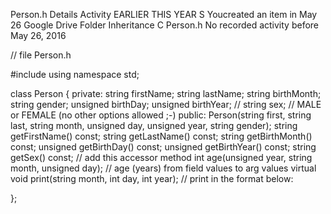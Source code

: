Person.h
Details
Activity
EARLIER THIS YEAR
S
Youcreated an item in
May 26
Google Drive Folder
Inheritance
C
Person.h
No recorded activity before May 26, 2016

// file Person.h

#include <string>
using namespace std;

class Person
{
private:
	string firstName;
	string lastName;
	string birthMonth;
	string gender;
	unsigned birthDay;
	unsigned birthYear;
//	string sex; // MALE or FEMALE (no other options allowed ;-)
public:
	Person(string first, string last, string month, unsigned day, unsigned year, string gender);
	string getFirstName() const;
	string getLastName() const;
	string getBirthMonth() const;
	unsigned getBirthDay() const;
	unsigned getBirthYear() const;
	string getSex() const; // add this accessor method
	int age(unsigned year, string month, unsigned day); // age (years) from field values to arg values
	virtual void print(string month, int day, int year); // print in the format below:

};
